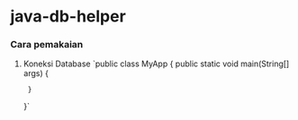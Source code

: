# java-db-helper

### Cara pemakaian

1. Koneksi Database
    `public class MyApp {
        public static void main(String[] args) {
            
        }
    }`
